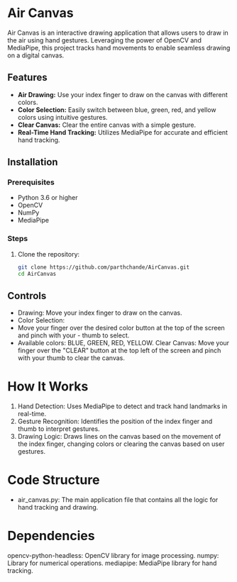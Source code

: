 # Air Canvas

Air Canvas is an interactive drawing application that allows users to draw in the air using hand gestures. Leveraging the power of OpenCV and MediaPipe, this project tracks hand movements to enable seamless drawing on a digital canvas.

## Features
- **Air Drawing:** Use your index finger to draw on the canvas with different colors.
- **Color Selection:** Easily switch between blue, green, red, and yellow colors using intuitive gestures.
- **Clear Canvas:** Clear the entire canvas with a simple gesture.
- **Real-Time Hand Tracking:** Utilizes MediaPipe for accurate and efficient hand tracking.

## Installation
### Prerequisites
- Python 3.6 or higher
- OpenCV
- NumPy
- MediaPipe

### Steps
1. Clone the repository:
   ```bash
   git clone https://github.com/parthchande/AirCanvas.git
   cd AirCanvas
   ```
## Controls
- Drawing: Move your index finger to draw on the canvas.
- Color Selection:
-  Move your finger over the desired color button at the top of the screen and pinch with your -  thumb to select.
- Available colors: BLUE, GREEN, RED, YELLOW.
Clear Canvas: Move your finger over the "CLEAR" button at the top left of the screen and pinch with your thumb to clear the canvas.

# How It Works
1. Hand Detection: Uses MediaPipe to detect and track hand landmarks in real-time.
2. Gesture Recognition: Identifies the position of the index finger and thumb to interpret gestures.
3. Drawing Logic: Draws lines on the canvas based on the movement of the index finger, changing colors or clearing the canvas based on user gestures.

# Code Structure
- air_canvas.py: The main application file that contains all the logic for hand tracking and drawing.

# Dependencies
opencv-python-headless: OpenCV library for image processing.
numpy: Library for numerical operations.
mediapipe: MediaPipe library for hand tracking.

